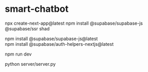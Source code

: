 # smart-chatbot


npx create-next-app@latest
npm install @supabase/supabase-js @supabase/ssr
shad

npm install @supabase/supabase-js@latest       
npm install @supabase/auth-helpers-nextjs@latest

npm run dev                                    

python server/server.py